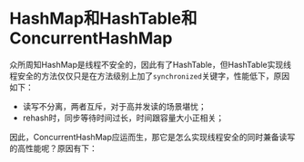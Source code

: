 # HashMap和HashTable和ConcurrentHashMap

众所周知HashMap是线程不安全的，因此有了HashTable，但HashTable实现线程安全的方法仅仅只是在方法级别上加了`synchronized`关键字，性能低下，原因如下：

* 读写不分离，两者互斥，对于高并发读的场景堪忧；
* rehash时，同步等待时间过长，时间跟容量大小正相关；

因此，ConcurrentHashMap应运而生，那它是怎么实现线程安全的同时兼备读写的高性能呢？原因有下：

